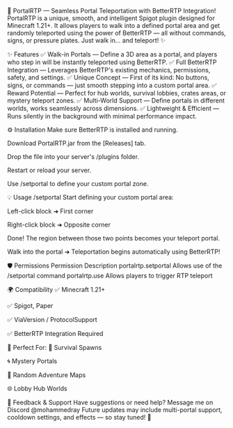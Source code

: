 🔮 PortalRTP — Seamless Portal Teleportation with BetterRTP Integration!
PortalRTP is a unique, smooth, and intelligent Spigot plugin designed for Minecraft 1.21+. It allows players to walk into a defined portal area and get randomly teleported using the power of BetterRTP — all without commands, signs, or pressure plates. Just walk in… and teleport! ✨

✨ Features
✅ Walk-in Portals — Define a 3D area as a portal, and players who step in will be instantly teleported using BetterRTP.
✅ Full BetterRTP Integration — Leverages BetterRTP's existing mechanics, permissions, safety, and settings.
✅ Unique Concept — First of its kind: No buttons, signs, or commands — just smooth stepping into a custom portal area.
✅ Reward Potential — Perfect for hub worlds, survival lobbies, crates areas, or mystery teleport zones.
✅ Multi-World Support — Define portals in different worlds, works seamlessly across dimensions.
✅ Lightweight & Efficient — Runs silently in the background with minimal performance impact.

⚙️ Installation
Make sure BetterRTP is installed and running.

Download PortalRTP.jar from the [Releases] tab.

Drop the file into your server's /plugins folder.

Restart or reload your server.

Use /setportal to define your custom portal zone.

💡 Usage
/setportal
Start defining your custom portal area:

Left-click block ➜ First corner

Right-click block ➜ Opposite corner

Done! The region between those two points becomes your teleport portal.

Walk into the portal ➜ Teleportation begins automatically using BetterRTP!

🛡️ Permissions
Permission	Description
portalrtp.setportal	Allows use of the /setportal command
portalrtp.use	Allows players to trigger RTP teleport

🌍 Compatibility
✅ Minecraft 1.21+

✅ Spigot, Paper

✅ ViaVersion / ProtocolSupport

✅ BetterRTP Integration Required

🧩 Perfect For:
🎯 Survival Spawns

🌀 Mystery Portals

🧭 Random Adventure Maps

🌐 Lobby Hub Worlds

💬 Feedback & Support
Have suggestions or need help? Message me on Discord @mohammedray
Future updates may include multi-portal support, cooldown settings, and effects — so stay tuned! 🚀

